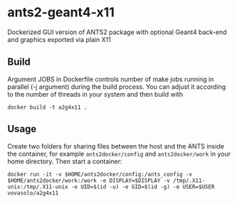 # ants2-geant4-x11

Dockerized GUI version of ANTS2 package with optional Geant4 back-end and graphics exported via plain X11 

## Build

Argument JOBS in Dockerfile controls number of make jobs running in parallel (-j argument) during the build process. You can adjust it according to the number of threads in your system and then build with 

`docker build -t a2g4x11 .`

## Usage

Create two folders for sharing files between the host and the ANTS inside the container, for example
`ants2docker/config` and `ants2docker/work` in your home directory. Then start a container: 

`docker run -it -v $HOME/ants2docker/config:/ants_config -v $HOME/ants2docker/work:/work -e DISPLAY=$DISPLAY -v /tmp/.X11-unix:/tmp/.X11-unix -e UID=$(id -u) -e GID=$(id -g) -e USER=$USER vovasolo/a2g4x11`
